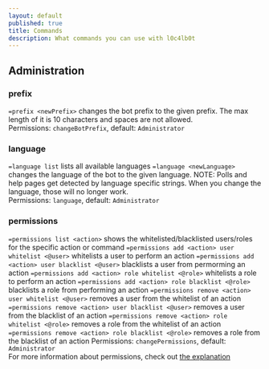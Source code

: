 ```yaml
---
layout: default
published: true
title: Commands
description: What commands you can use with l0c4lb0t
---
```

<!-- here should be the quickjump links -->

## Administration

### prefix
`=prefix <newPrefix>` changes the bot prefix to the given prefix. The max length of it is 10 characters and spaces are not allowed.<br>
Permissions: `changeBotPrefix`, default: `Administrator`

### language
`=language list` lists all available languages
`=language <newLanguage>` changes the language of the bot to the given language. NOTE: Polls and help pages get detected by language specific strings. When you change the language, those will no longer work.<br>
Permissions: `language`, default: `Administrator`

### permissions
`=permissions list <action>` shows the whitelisted/blacklisted users/roles for the specific action or command
`=permissions add <action> user whitelist <@user>` whitelists a user to perform an action
`=permissions add <action> user blacklist <@user>` blacklists a user from permorming an action
`=permissions add <action> role whitelist <@role>` whitelists a role to perform an action
`=permissions add <action> role blacklist <@role>` blacklists a role from performing an action
`=permissions remove <action> user whitelist <@user>` removes a user from the whitelist of an action
`=permissions remove <action> user blacklist <@user>` removes a user from the blacklist of an action
`=permissions remove <action> role whitelist <@role>` removes a role from the whitelist of an action
`=permissions remove <action> role blacklist <@role>` removes a role from the blacklist of an action
Permissions: `changePermissions`, default: `Administrator`<br>
For more information about permissions, check out [the explanation](./permissionManagement.html)

